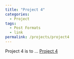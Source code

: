 ```yaml
---
title: "Project 4"
categories:
  - Project
tags:
  - Post Formats
  - link
permalink: /projects/project4
---
```


Project 4 is to ...
[Project 4](../files/project4.pdf)
